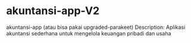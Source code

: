 # akuntansi-app-V2
akuntansi-app (atau bisa pakai upgraded-parakeet) Description: Aplikasi akuntansi sederhana untuk mengelola keuangan pribadi dan usaha
